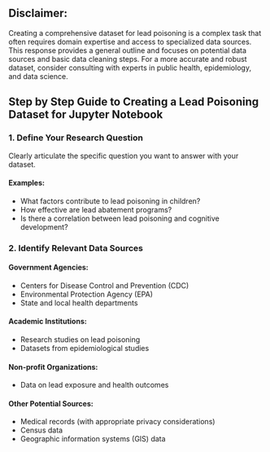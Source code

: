 






## Disclaimer: 
Creating a comprehensive dataset for lead poisoning is a complex task that often requires domain expertise and access to specialized data sources. This response provides a general outline and focuses on potential data sources and basic data cleaning steps. For a more accurate and robust dataset, consider consulting with experts in public health, epidemiology, and data science.

## Step by Step Guide to Creating a Lead Poisoning Dataset for Jupyter Notebook

### 1. Define Your Research Question<br>
Clearly articulate the specific question you want to answer with your dataset.

#### Examples:
- What factors contribute to lead poisoning in children?
- How effective are lead abatement programs?
- Is there a correlation between lead poisoning and cognitive development?

### 2. Identify Relevant Data Sources<br>
#### Government Agencies:
- Centers for Disease Control and Prevention (CDC)
- Environmental Protection Agency (EPA)
- State and local health departments

#### Academic Institutions:
- Research studies on lead poisoning
- Datasets from epidemiological studies

#### Non-profit Organizations:
- Data on lead exposure and health outcomes

#### Other Potential Sources:
- Medical records (with appropriate privacy considerations)
- Census data
- Geographic information systems (GIS) data






